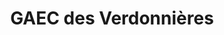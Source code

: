 ---
title: "GAEC des Verdonnières"
url: /saint-cyr-de-valorges/gaec-des-verdonnieres/
shop: Hofladen
---